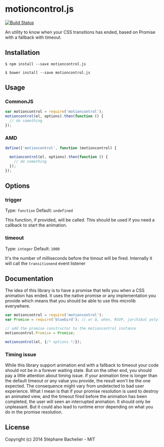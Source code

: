 # motioncontrol.js

[![Build Status](https://secure.travis-ci.org/stephanebachelier/motioncontrol.js.png?branch=master)](http://travis-ci.org/stephanebachelier/motioncontrol.js)

An utility to know when your CSS transitions has ended, based on Promise with a fallback with timeout.

## Installation

```
$ npm install --save motioncontrol.js
```

```
$ bower install --save motioncontrol.js
```

## Usage

### CommonJS
```js
var motioncontrol = require('motioncontrol');
motioncontrol(el, options).then(function () {
  // do something
});
```

### AMD
```js
define(['motioncontrol', function (motioncontrol) {

  motioncontrol(el, options).then(function () {
    // do something
  });
});
```

## Options

### trigger

Type: `function`
Default: `undefined`

This function, if provided, will be called. This should be used if you need a callback to start the animation.

### timeout

Type: `integer`
Default: `1000`

It's the number of milliseconds before the timout will be fired. Internally it will call the `transitionend` event listener

## Documentation

The idea of this library is to have a promise that tells you when a CSS animation has ended. It uses the native promise or any implementation you provide which means that you should be able to use this microlib everywhere.

```js
var motioncontrol = require('motioncontrol');
var Promise = require('bluebird'); // or Q, when, RSVP, jarchibal polyfill ...

// add the promise constructor to the motioncontrol instance
motioncontrol.Promise = Promise;

motioncontrol(el, {/* options */});
```

### Timing issue

While this library support animation end with a fallback to timeout your code should not be in a forever waiting state. But on the other end, you should pay a little attention about timing issue. If your animation time is longer than the default timeout or any value you provide, the result won't be the one expected. The consequence might vary from undetected to bad user experience. What I mean is that if your promise resolution is used to destroy an animated view, and the timeout fired before the animation has been completed, the user will seen an interrupted animation. It should only be unpleasant. But it could also lead to runtime error depending on what you do in the promise resolution.

## License

Copyright (c) 2014 Stéphane Bachelier - MIT
